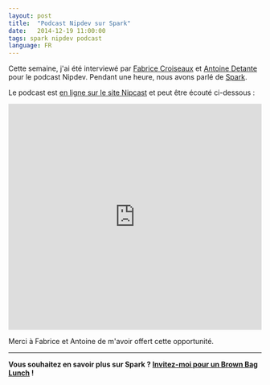 ```yaml
---
layout: post
title:  "Podcast Nipdev sur Spark"
date:   2014-12-19 11:00:00
tags: spark nipdev podcast
language: FR
---
```


Cette semaine, j'ai été interviewé par [Fabrice Croiseaux](http://www.twitter.com/fxzo) et [Antoine Detante](https://twitter.com/antoined) pour le podcast Nipdev. Pendant une heure, nous avons parlé de [Spark](http://spark.apache.org).

Le podcast est [en ligne sur le site Nipcast](http://nipcast.com/nipdev-29-spark-avec-alexis-seigneurin/) et peut être écouté ci-dessous :

<iframe width="100%" height="450" scrolling="no" frameborder="no" src="https://w.soundcloud.com/player?url=https%3A%2F%2Fapi.soundcloud.com%2Ftracks%2F182209330&amp;visual=true&amp;auto_play=false&amp;hide_related=false&amp;show_comments=true&amp;show_user=true&amp;show_reposts=false"></iframe>

<br>

Merci à Fabrice et Antoine de m'avoir offert cette opportunité.

---

**Vous souhaitez en savoir plus sur Spark ? [Invitez-moi pour un Brown Bag Lunch](http://www.brownbaglunch.fr/baggers.html#Alexis_Seigneurin_Paris) !**
